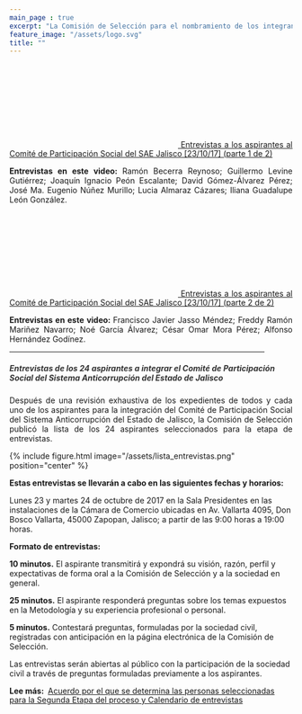 ```yaml
---
main_page : true
excerpt: "La Comisión de Selección para el nombramiento de los integrantes del Comité de Participación Social del Sistema Anticorrupción del Estado de Jalisco, se constituye por 9 ciudadanas y ciudadanos comprometidos con la vida pública de nuestra Entidad. Esta Comisión fue designada por el Congreso del Estado con fundamento en la Constitución Política de Jalisco y la Ley del Sistema Anticorrupción Local. Su labor fundamental será identificar, seleccionar y nombrar a quienes formarán el primer Comité de Participación Social del Sistema Estatal Anticorrupción, pieza vital para la sinergia entre la sociedad civil y el sector gobierno en las tareas de prevención, investigación y sanción de los actos de corrupción."
feature_image: "/assets/logo.svg"
title: ""
---
```


<p></p>
<div class="medium" style="text-align:justify">
<a href="https://youtu.be/8-HTbtHFz_g" class="svg_text_link">	<svg class="icon" role="img">  <use xlink:href="#youtube">  </use>  </svg>  
<span class="specialunderline2" style="line-height: 1rem;"> Entrevistas a los aspirantes al Comité de Participación Social del SAE Jalisco [23/10/17] (parte 1 de 2)</span>   </a></div> 
<p style="text-align:justify"><b>Entrevistas en este video: </b> Ramón Becerra Reynoso; Guillermo Levine Gutiérrez; Joaquín Ignacio Peón Escalante; David Gómez-Álvarez Pérez; José Ma. Eugenio Núñez Murillo; Lucia Almaraz Cázares; Iliana Guadalupe León González.</p>
<p></p>
<p></p>
<div class="medium" style="text-align:justify">
<a href="https://www.youtube.com/watch?v=OA-sJz4WnmU" class="svg_text_link">	<svg class="icon" role="img">  <use xlink:href="#youtube">  </use>  </svg>  
<span class="specialunderline2" style="line-height: 1rem;"> Entrevistas a los aspirantes al Comité de Participación Social del SAE Jalisco [23/10/17] (parte 2 de 2)</span>   </a></div>
<p style="text-align:justify"><b>Entrevistas en este video: </b> Francisco Javier Jasso Méndez; Freddy Ramón Mariñez Navarro; Noé García Álvarez; César Omar Mora Pérez; Alfonso Hernández Godínez.</p>
<div style="text-align:center">
<hr style="width:90%"></div>
<p></p>

<h5 style="color: #333333;">Entrevistas de los 24 aspirantes a integrar el Comité de Participación Social del Sistema Anticorrupción del Estado de Jalisco</h5>
<p></p>
<p style="text-align:justify">Después de una revisión exhaustiva de los expedientes de todos y cada uno de los aspirantes para la integración del Comité de Participación Social del Sistema Anticorrupción del Estado de Jalisco, la Comisión de Selección publicó la lista de los 24 aspirantes seleccionados para la etapa de entrevistas.</p>

<p></p>
<p></p>

{% include figure.html image="/assets/lista_entrevistas.png" position="center" %}

<p></p>

<b>Estas entrevistas se llevarán a cabo en las siguientes fechas y horarios:</b>

Lunes 23 y martes 24 de octubre de 2017 en la Sala Presidentes en las instalaciones de la Cámara de Comercio ubicadas en Av. Vallarta 4095, Don Bosco Vallarta, 45000 Zapopan, Jalisco; a partir de las 9:00 horas a 19:00 horas.

<p></p>
<p></p>
<p></p>

<b>Formato de entrevistas:</b>


<b>10 minutos.</b>  El aspirante transmitirá y expondrá su visión, razón, perfil y expectativas de forma oral a la Comisión de Selección y a la sociedad en general.

<b>25 minutos.</b> El aspirante responderá preguntas sobre los temas expuestos en la Metodología y su experiencia profesional o personal.

<b>5 minutos.</b> Contestará preguntas, formuladas por la sociedad civil, registradas con anticipación en la página electrónica de la Comisión de Selección. 
<p></p>
<p></p>

Las entrevistas serán abiertas al público con la participación de la sociedad civil a través de preguntas formuladas previamente a los aspirantes.
<p></p>
<p></p> <div class="medium">
<b>Lee más:&nbsp;</b> <a href="/documentos/Acuerdo_Segunda_Etapa.pdf" class="svg_text_link"><span class="specialunderline2" style="line-height: 1rem;"> Acuerdo por el que se determina las personas seleccionadas para la Segunda Etapa del proceso y Calendario de entrevistas</span>   <svg class="icon" role="img">  <use xlink:href="#doc-pdf">  </use>  </svg>  </a></div>
<p></p>
<p></p>
<p></p>